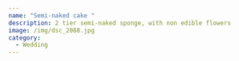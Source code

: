 ```yaml
---
name: "Semi-naked cake "
description: 2 tier semi-naked sponge, with non edible flowers
image: /img/dsc_2088.jpg
category:
  - Wedding
---
```

